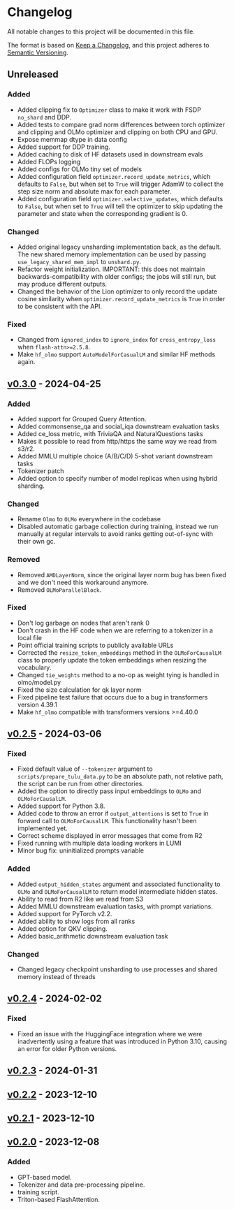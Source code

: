 # Changelog

All notable changes to this project will be documented in this file.

The format is based on [Keep a Changelog](https://keepachangelog.com/en/1.0.0/),
and this project adheres to [Semantic Versioning](https://semver.org/spec/v2.0.0.html).

## Unreleased

### Added

- Added clipping fix to `Optimizer` class to make it work with FSDP `no_shard` and DDP.
- Added tests to compare grad norm differences between torch optimizer and clipping and OLMo optimizer and clipping on both CPU and GPU.
- Expose memmap dtype in data config 
- Added support for DDP training.
- Added caching to disk of HF datasets used in downstream evals
- Added FLOPs logging
- Added configs for OLMo tiny set of models
- Added configuration field `optimizer.record_update_metrics`, which defaults to `False`, but when set to `True` will trigger AdamW to collect the step size norm and absolute max for each parameter.
- Added configuration field `optimizer.selective_updates`, which defaults to `False`, but when set to `True` will tell the optimizer to skip updating the parameter and state when the corresponding gradient is 0.

### Changed

- Added original legacy unsharding implementation back, as the default. The new
shared memory implementation can be used by passing `use_legacy_shared_mem_impl` to `unshard.py`.
- Refactor weight initialization. IMPORTANT: this does not maintain backwards-compatibility with older configs; the jobs will still run, but may produce different outputs.
- Changed the behavior of the Lion optimizer to only record the update cosine similarity when `optimizer.record_update_metrics` is `True` in order to be consistent with the API.

### Fixed

- Changed from `ignored_index` to `ignore_index` for `cross_entropy_loss` when `flash-attn>=2.5.8`.
- Make `hf_olmo` support `AutoModelForCasualLM` and similar HF methods again.

## [v0.3.0](https://github.com/allenai/OLMo/releases/tag/v0.3.0) - 2024-04-25

### Added

- Added support for Grouped Query Attention.
- Added commonsense_qa and social_iqa downstream evaluation tasks
- Added ce_loss metric, with TriviaQA and NaturalQuestions tasks
- Makes it possible to read from http/https the same way we read from s3/r2.
- Added MMLU multiple choice (A/B/C/D) 5-shot variant downstream tasks
- Tokenizer patch
- Added option to specify number of model replicas when using hybrid sharding.

### Changed

- Rename `Olmo` to `OLMo` everywhere in the codebase
- Disabled automatic garbage collection during training, instead we run manually at regular intervals to avoid ranks getting out-of-sync with their own gc.

### Removed

- Removed `AMDLayerNorm`, since the original layer norm bug has been fixed and we don't need this workaround anymore.
- Removed `OLMoParallelBlock`.

### Fixed

- Don't log garbage on nodes that aren't rank 0
- Don't crash in the HF code when we are referring to a tokenizer in a local file
- Point official training scripts to publicly available URLs
- Corrected the `resize_token_embeddings` method in the `OLMoForCausalLM` class to properly update the token embeddings when resizing the vocabulary.
- Changed `tie_weights` method to a no-op as weight tying is handled in olmo/model.py
- Fixed the size calculation for qk layer norm
- Fixed pipeline test failure that occurs due to a bug in transformers version 4.39.1
- Make `hf_olmo` compatible with transformers versions >=4.40.0

## [v0.2.5](https://github.com/allenai/OLMo/releases/tag/v0.2.5) - 2024-03-06

### Fixed

- Fixed default value of `--tokenizer` argument to `scripts/prepare_tulu_data.py` to be an absolute path, not relative path, the script can be run from other directories.
- Added the option to directly pass input embeddings to `OLMo` and `OLMoForCausalLM`.
- Added support for Python 3.8.
- Added code to throw an error if `output_attentions` is set to `True` in forward call to `OLMoForCausalLM`. This functionality hasn't been implemented yet.
- Correct scheme displayed in error messages that come from R2
- Fixed running with multiple data loading workers in LUMI
- Minor bug fix: uninitialized prompts variable

### Added
- Added `output_hidden_states` argument and associated functionality to `OLMo` and `OLMoForCausalLM` to return model intermediate hidden states.
- Ability to read from R2 like we read from S3
- Added MMLU downstream evaluation tasks, with prompt variations.
- Added support for PyTorch v2.2.
- Added ability to show logs from all ranks
- Added option for QKV clipping.
- Added basic_arithmetic downstream evaluation task

### Changed

- Changed legacy checkpoint unsharding to use processes and shared memory instead of threads


## [v0.2.4](https://github.com/allenai/OLMo/releases/tag/v0.2.4) - 2024-02-02

### Fixed

- Fixed an issue with the HuggingFace integration where we were inadvertently using a feature that was introduced in Python 3.10, causing an error for older Python versions.

## [v0.2.3](https://github.com/allenai/OLMo/releases/tag/v0.2.3) - 2024-01-31

## [v0.2.2](https://github.com/allenai/LLM/releases/tag/v0.2.2) - 2023-12-10

## [v0.2.1](https://github.com/allenai/LLM/releases/tag/v0.2.1) - 2023-12-10

## [v0.2.0](https://github.com/allenai/LLM/releases/tag/v0.2.0) - 2023-12-08

### Added

- GPT-based model.
- Tokenizer and data pre-processing pipeline.
- training script.
- Triton-based FlashAttention.
